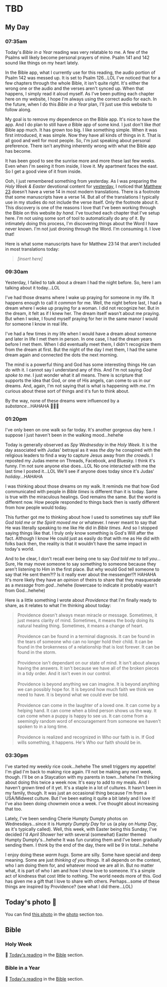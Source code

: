 # TBD

## My Day

### 07:35am

Today's *Bible in a Year* reading was very relatable to me. A few of the Psalms will likely become personal prayers of mine. Psalm 141 and 142 sound like things on my heart lately.

In the Bible app, what I currently use for this reading, the audio portion of Psalm 142 was messed up. It is set to Psalm 126...LOL I've noticed that for a few chapters through the whole Bible, it isn't quite right. It's either the wrong one or the audio and the verses aren't synced up. When that happens, I simply read it aloud myself. As I've been putting each chapter here on my website, I hope I'm always using the correct audio for each. In the future, when I do this *Bible in a Year* plan, I'll just use this website to follow along.

My goal is to remove my dependence on the Bible app. It's nice to have the app. And I do plan to still have *a* Bible app of some kind. I just don't like *that* Bible app much. It has grown too big. I like something simple. When it was first introduced, it was simple. Now they have all kinds of things in it. That is all good and well for most people. So, I'm just speaking about personal preference. There isn't anything inherently wrong with what the Bible app has become.

It has been good to see the sunrise more and more these last few weeks. Even when I'm seeing it from inside, I love it. My apartment faces the east. So I get a good view of it from inside.

Ooh, I just remembered something from yesterday. As I was preparing the *Holy Week & Easter* devotional content for [yesterday](), I noticed that [Matthew 23]() doesn't have a verse 14 in most modern translations. There is a footnote that some manuscripts have a verse 14. But all of the translations I typically use in my studies do not include the verse itself. Only the footnote about it. This discovery is one of the reasons I love that I've been working through the Bible on this website *by hand*. I've touched each chapter that I've setup here. I'm not using some sort of tool to automatically do any of it. By intimately doing this process, I'm discovering things about the Word I have never known. I'm not just droning through the Word. I'm consuming it. I love that!

Here is what some manuscripts have for Matthew 23:14 that aren't included in most translations today:

> *[insert here]*

### 09:30am

Yesterday, I failed to talk about a dream I had the night before. So, here I am talking about it today...LOL

I've had those dreams where I wake up praying for someone in my life. It happens enough to call it *common* for me. Well, the night before last, I had a dream where I woke up praying for a woman. I did not recognize her. But in the dream, it felt as if I knew her. The dream itself wasn't about me praying. But when I woke, I found myself praying for her in the same manor I would for someone I know in real life.

I've had a few times in my life when I would have a dream about someone and later in life I met them in person. In one case, I had the dream years before I met them. When I did eventually meet them, I didn't recognize them from the dream at first. But the night of the day I met them, I had the same dream again and connected the dots the next morning.

The mind is a powerful thing and God has some interesting things He can do with it. I cannot say I understand any of this. And I'm not saying *God spoke to me*. I just wonder what it all means. There is scripture that supports the idea that God, or one of His angels, can come to us in our dreams. And, again, I'm not saying that is what is happening with *me*. I'm curious about these sort of things and it's fun to think about.

By the way, none of these dreams were influenced by a *substance*...HAHAHA 🧘‍♂️😂

### 01:20pm

I've only been on one walk so far today. It's another gorgeous day here. I suppose I just haven't been in the walking mood...hehehe

Today is generally observed as *Spy Wednesday* in the *Holy Week*. It is the day associated with Judas' betrayal as it was *the day* he conspired with the religious leaders to find a way to capture Jesus away from *the crowds*. I reposted my Judas meme on Threads, Facebook, and Bluesky. I think it's funny. I'm not sure anyone else does...LOL No one interacted with me the last time I posted it...LOL We'll see if anyone does today since it's Judas' *holiday*...HAHAHA

I was thinking about those dreams on my walk. It reminds me that how God communicated with people in *Bible times* is different than it is today. Same is true with the miraculous healings. God remains the same. But the world is different now. How people responded to things back then is vastly different from how people would today.

This further got me to thinking about how I used to sometimes say stuff like *God told me* or *the Spirit moved me* or whatever. I never meant to say that He was literally speaking to me like He did in *Bible times*. And so I stopped saying things like that. I truly only know something is God's Will after the fact. Although I know He could just as easily do that with me as He did with folks back then, the reality is that it wouldn't have the same impact in today's world.

And to be clear, I don't recall ever being one to say *God told me to tell you...* Sure, He may move someone to say something to someone because they aren't listening to Him in the first place. But why would God tell someone to say that He sent them?!? Is it really ever about the messenger!?! HAHAHA It's more likely they have an *opinion* of theirs to share that they masquerade as a *message* from *god*...hehehe (lowercase to indicate it probably wasn't from God...hehehe)

Here is a little something I wrote about *Providence* that I'm finally ready to share, as it relates to what I'm thinking about today:

> Providence doesn't always mean miracle or message. Sometimes, it just means clarity of mind. Sometimes, it means the body doing its natural healing thing. Sometimes, it means a change of heart.
> <br/><br/>
> Providence can be found in a terminal diagnosis. It can be found in the tears of someone who can no longer hold their child. It can be found in the brokenness of a relationship that is lost forever. It can be found in the storm.
> <br/><br/>
> Providence isn't dependant on our state of mind. It isn't about always having the answers. It isn't because we have all of the broken pieces in a tidy order. And it isn't even in our control.
> <br/><br/>
> Providence is beyond anything we can imagine. It is beyond anything we can possibly hope for. It is beyond how much faith we think we need to have. It is beyond what we could ever be told.
> <br/><br/>
> Providence can come in the laughter of a loved one. It can come by a helping hand. It can come when a blind person shows us the way. It can come when a puppy is happy to see us. It can come from a seemingly random word of encouragement from someone we haven't spoken to in a long time.
> <br/><br/>
> Providence is realized and recognized in Who our faith is in. If God wills something, it happens. He's Who our faith should be in.

### 03:30pm

I've started my weekly rice cook...hehehe The smell triggers my appetite! I'm glad I'm back to making rice again. I'll not be making any next week, though. I'll be on a Staycation with my parents in town...hehehe I'm thinking about doing this twice a week now. It's easy to add to my meals. And I haven't grown tired of it yet. It's a staple in a lot of cultures. It hasn't been in my family, though. It was just an occasional thing because I'm from a USA/Midwest culture. But I've been eating it quite a bit lately and I love it! I've also been doing chowmein once a week. I've thought about increasing that too.

Lately, I've been sending Cherie Humpty Dumpty photos on Wednesdays...since it is *Humpty Dumpty Day* for us (a play on *Hump Day*, as it's typically called). Well, this week, with Easter being this Sunday, I've decided I'd *April Shower* her with several (somewhat) Easter themed Humpty Dumpty's...hehehe It was fun curating them and I've been gradually sending them. I think by the end of the day, there will be 9 in total...hehehe

I enjoy doing these *warm hugs*. Some are silly. Some have special and deep meaning. Some are just *thinking of you* things. It all depends on the context, who I am doing them for, and whatever mood we are all in. But no matter what, it is part of who I am and how I show love to someone. It's a simple act of kindness that cost little to nothing. The world needs more of this. God has given me a gift that I love to share with others. Perhaps...some of these things are inspired by Providence? (see what I did there...LOL)



## Today's photo 📸

<!--@include: @/photos/photo-a-day/2025/04/15.md{3,}-->

You can find [this photo](/photos/photo-a-day/2025/04/15) in the [photo](/photos/) section too.

## Bible

### Holy Week

📖 [Today's reading](/bible/plans/holy-week-easter/3) in the [Bible](/bible/) section.

### Bible in a Year

📖 [Today's reading](/bible/plans/bible-in-a-year/04/15) in the [Bible](/bible/) section.